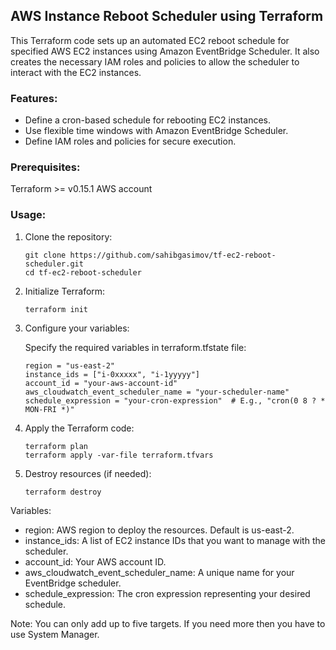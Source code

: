 

## AWS Instance Reboot Scheduler using Terraform

This Terraform code sets up an automated EC2 reboot schedule for specified AWS EC2 instances using Amazon EventBridge Scheduler. It also creates the necessary IAM roles and policies to allow the scheduler to interact with the EC2 instances.

### Features:

- Define a cron-based schedule for rebooting EC2 instances.
- Use flexible time windows with Amazon EventBridge Scheduler.
- Define IAM roles and policies for secure execution.


### Prerequisites:

Terraform >= v0.15.1
AWS account

### Usage:

1. Clone the repository:
    ```
    git clone https://github.com/sahibgasimov/tf-ec2-reboot-scheduler.git
    cd tf-ec2-reboot-scheduler
    ```
2. Initialize Terraform:
    ```hcl
    terraform init
    ``````
3. Configure your variables:

   Specify the required variables in terraform.tfstate file:

    ```hcl
    region = "us-east-2"
    instance_ids = ["i-0xxxxx", "i-1yyyyy"]
    account_id = "your-aws-account-id"
    aws_cloudwatch_event_scheduler_name = "your-scheduler-name"
    schedule_expression = "your-cron-expression"  # E.g., "cron(0 8 ? * MON-FRI *)"
    ```
4. Apply the Terraform code:
    ```
    terraform plan
    terraform apply -var-file terraform.tfvars

    ```
5. Destroy resources (if needed):

    ```
    terraform destroy
    ```

Variables:
- region: AWS region to deploy the resources. Default is us-east-2.
- instance_ids: A list of EC2 instance IDs that you want to manage with the scheduler.
- account_id: Your AWS account ID.
- aws_cloudwatch_event_scheduler_name: A unique name for your EventBridge scheduler.
- schedule_expression: The cron expression representing your desired schedule.

Note: 
You can only add up to five targets. If you need more then you have to use System Manager.
